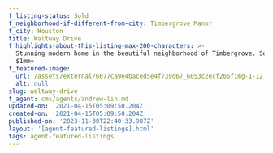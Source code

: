 ```yaml
---
f_listing-status: Sold
f_neighborhood-if-different-from-city: Timbergrove Manor
f_city: Houston
title: Waltway Drive
f_highlights-about-this-listing-max-200-characters: >-
  Stunning modern home in the beautiful neighborhood of Timbergrove. Sold over
  $1mm+
f_featured-image:
  url: /assets/external/6077ca9e4baced5e4f739d67_6053c2ecf265fimg-1-12.jpeg
  alt: null
slug: waltway-drive
f_agent: cms/agents/andrew-lin.md
updated-on: '2021-04-15T05:09:50.204Z'
created-on: '2021-04-15T05:09:50.204Z'
published-on: '2023-11-30T22:40:33.987Z'
layout: '[agent-featured-listings].html'
tags: agent-featured-listings
---
```



